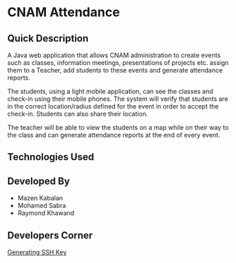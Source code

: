 # CNAM Attendance

## Quick Description

A Java web application that allows CNAM administration to create events such as classes, information meetings, presentations of projects etc. assign them to a Teacher, add students to these events and generate attendance reports.

The students, using a light mobile application, can see the classes and check-in using their mobile phones. The system will verify that students are in the correct location/radius defined for the event in order to accept the check-in. Students can also share their location.

The teacher will be able to view the students on a map while on their way to the class and can generate attendance reports at the end of every event.

## Technologies Used

## Developed By
* Mazen Kabalan
* Mohamed Sabra
* Raymond Khawand

## Developers Corner
[Generating SSH Key](https://help.github.com/en/articles/generating-a-new-ssh-key-and-adding-it-to-the-ssh-agent)
